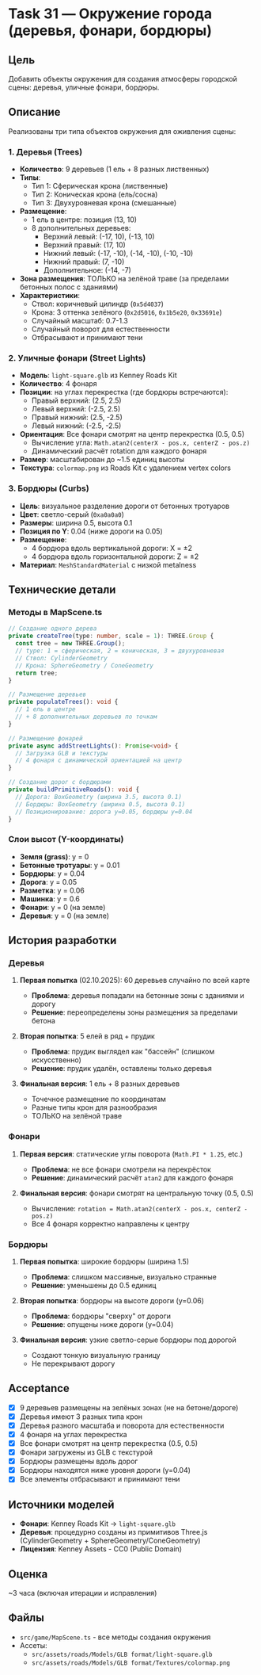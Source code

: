 # Task 31 — Окружение города (деревья, фонари, бордюры)

## Цель
Добавить объекты окружения для создания атмосферы городской сцены: деревья, уличные фонари, бордюры.

## Описание
Реализованы три типа объектов окружения для оживления сцены:

### 1. Деревья (Trees)
- **Количество**: 9 деревьев (1 ель + 8 разных лиственных)
- **Типы**:
  - Тип 1: Сферическая крона (лиственные)
  - Тип 2: Коническая крона (ель/сосна)
  - Тип 3: Двухуровневая крона (смешанные)
- **Размещение**:
  - 1 ель в центре: позиция (13, 10)
  - 8 дополнительных деревьев:
    - Верхний левый: (-17, 10), (-13, 10)
    - Верхний правый: (17, 10)
    - Нижний левый: (-17, -10), (-14, -10), (-10, -10)
    - Нижний правый: (7, -10)
    - Дополнительное: (-14, -7)
- **Зона размещения**: ТОЛЬКО на зелёной траве (за пределами бетонных полос с зданиями)
- **Характеристики**:
  - Ствол: коричневый цилиндр (`0x5d4037`)
  - Крона: 3 оттенка зелёного (`0x2d5016`, `0x1b5e20`, `0x33691e`)
  - Случайный масштаб: 0.7-1.3
  - Случайный поворот для естественности
  - Отбрасывают и принимают тени

### 2. Уличные фонари (Street Lights)
- **Модель**: `light-square.glb` из Kenney Roads Kit
- **Количество**: 4 фонаря
- **Позиции**: на углах перекрестка (где бордюры встречаются):
  - Правый верхний: (2.5, 2.5)
  - Левый верхний: (-2.5, 2.5)
  - Правый нижний: (2.5, -2.5)
  - Левый нижний: (-2.5, -2.5)
- **Ориентация**: Все фонари смотрят на центр перекрестка (0.5, 0.5)
  - Вычисление угла: `Math.atan2(centerX - pos.x, centerZ - pos.z)`
  - Динамический расчёт rotation для каждого фонаря
- **Размер**: масштабирован до ~1.5 единиц высоты
- **Текстура**: `colormap.png` из Roads Kit с удалением vertex colors

### 3. Бордюры (Curbs)
- **Цель**: визуальное разделение дороги от бетонных тротуаров
- **Цвет**: светло-серый (`0xa0a0a0`)
- **Размеры**: ширина 0.5, высота 0.1
- **Позиция по Y**: 0.04 (ниже дороги на 0.05)
- **Размещение**:
  - 4 бордюра вдоль вертикальной дороги: X = ±2
  - 4 бордюра вдоль горизонтальной дороги: Z = ±2
- **Материал**: `MeshStandardMaterial` с низкой metalness

## Технические детали

### Методы в MapScene.ts

```typescript
// Создание одного дерева
private createTree(type: number, scale = 1): THREE.Group {
  const tree = new THREE.Group();
  // type: 1 = сферическая, 2 = коническая, 3 = двухуровневая
  // Ствол: CylinderGeometry
  // Крона: SphereGeometry / ConeGeometry
  return tree;
}

// Размещение деревьев
private populateTrees(): void {
  // 1 ель в центре
  // + 8 дополнительных деревьев по точкам
}

// Размещение фонарей
private async addStreetLights(): Promise<void> {
  // Загрузка GLB и текстуры
  // 4 фонаря с динамической ориентацией на центр
}

// Создание дорог с бордюрами
private buildPrimitiveRoads(): void {
  // Дорога: BoxGeometry (ширина 3.5, высота 0.1)
  // Бордюры: BoxGeometry (ширина 0.5, высота 0.1)
  // Позиционирование: дорога y=0.05, бордюры y=0.04
}
```

### Слои высот (Y-координаты)
- **Земля (grass)**: y = 0
- **Бетонные тротуары**: y = 0.01
- **Бордюры**: y = 0.04
- **Дорога**: y = 0.05
- **Разметка**: y = 0.06
- **Машинка**: y = 0.6
- **Фонари**: y = 0 (на земле)
- **Деревья**: y = 0 (на земле)

## История разработки

### Деревья
1. **Первая попытка** (02.10.2025): 60 деревьев случайно по всей карте
   - **Проблема**: деревья попадали на бетонные зоны с зданиями и дорогу
   - **Решение**: переопределены зоны размещения за пределами бетона

2. **Вторая попытка**: 5 елей в ряд + прудик
   - **Проблема**: прудик выглядел как "бассейн" (слишком искусственно)
   - **Решение**: прудик удалён, оставлены только деревья

3. **Финальная версия**: 1 ель + 8 разных деревьев
   - Точечное размещение по координатам
   - Разные типы крон для разнообразия
   - ТОЛЬКО на зелёной траве

### Фонари
1. **Первая версия**: статические углы поворота (`Math.PI * 1.25`, etc.)
   - **Проблема**: не все фонари смотрели на перекрёсток
   - **Решение**: динамический расчёт `atan2` для каждого фонаря

2. **Финальная версия**: фонари смотрят на центральную точку (0.5, 0.5)
   - Вычисление: `rotation = Math.atan2(centerX - pos.x, centerZ - pos.z)`
   - Все 4 фонаря корректно направлены к центру

### Бордюры
1. **Первая попытка**: широкие бордюры (ширина 1.5)
   - **Проблема**: слишком массивные, визуально странные
   - **Решение**: уменьшены до 0.5 единиц

2. **Вторая попытка**: бордюры на высоте дороги (y=0.06)
   - **Проблема**: бордюры "сверху" от дороги
   - **Решение**: опущены ниже дороги (y=0.04)

3. **Финальная версия**: узкие светло-серые бордюры под дорогой
   - Создают тонкую визуальную границу
   - Не перекрывают дорогу

## Acceptance
- [x] 9 деревьев размещены на зелёных зонах (не на бетоне/дороге)
- [x] Деревья имеют 3 разных типа крон
- [x] Деревья разного масштаба и поворота для естественности
- [x] 4 фонаря на углах перекрестка
- [x] Все фонари смотрят на центр перекрестка (0.5, 0.5)
- [x] Фонари загружены из GLB с текстурой
- [x] Бордюры размещены вдоль дорог
- [x] Бордюры находятся ниже уровня дороги (y=0.04)
- [x] Все элементы отбрасывают и принимают тени

## Источники моделей
- **Фонари**: Kenney Roads Kit → `light-square.glb`
- **Деревья**: процедурно созданы из примитивов Three.js (CylinderGeometry + SphereGeometry/ConeGeometry)
- **Лицензия**: Kenney Assets - CC0 (Public Domain)

## Оценка
~3 часа (включая итерации и исправления)

## Файлы
- `src/game/MapScene.ts` - все методы создания окружения
- Ассеты:
  - `src/assets/roads/Models/GLB format/light-square.glb`
  - `src/assets/roads/Models/GLB format/Textures/colormap.png`

